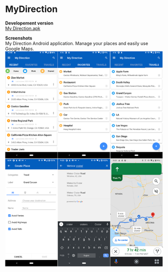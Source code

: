 # MyDirection

**Developement version**
<br><a id="raw-url" href="https://github.com/allwiz/MyDirection/blob/main/bin/net.allwiz.mydirection-v1.0.2-release.apk">My Direction.apk</a>

**Screenshots**
<br>My Direction Android application. Manage your places and easily use Google Maps.
![alt text](https://github.com/allwiz/MyDirection/blob/main/doc/mydirection.app.screenshots.png "My Direction")
